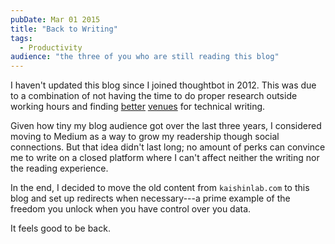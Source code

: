 ```yaml
---
pubDate: Mar 01 2015
title: "Back to Writing"
tags:
  - Productivity
audience: "the three of you who are still reading this blog"
---
```


I haven't updated this blog since I joined thoughtbot in 2012. This was due to a
combination of not having the time to do proper research outside working hours
and finding [better](https://robots.thoughtbot.com) [venues](http://www.smashingmagazine.com/) for technical writing.

Given how tiny my blog audience got over the last three years, I considered
moving to Medium as a way to grow my readership though social connections. But
that idea didn't last long; no amount of perks can convince me to write on a
closed platform where I can't affect neither the writing nor the reading
experience.

In the end, I decided to move the old content from `kaishinlab.com` to this blog
and set up redirects when necessary---a prime example of the freedom you unlock
when you have control over you data.

It feels good to be back.
